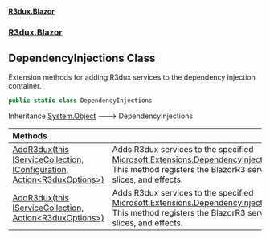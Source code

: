 #### [R3dux.Blazor](R3dux.Blazor.md 'R3dux.Blazor')
### [R3dux.Blazor](R3dux.Blazor.md#R3dux.Blazor 'R3dux.Blazor')

## DependencyInjections Class

Extension methods for adding R3dux services to the dependency injection container.

```csharp
public static class DependencyInjections
```

Inheritance [System.Object](https://docs.microsoft.com/en-us/dotnet/api/System.Object 'System.Object') &#129106; DependencyInjections

| Methods | |
| :--- | :--- |
| [AddR3dux(this IServiceCollection, IConfiguration, Action&lt;R3duxOptions&gt;)](DependencyInjections.AddR3dux(thisIServiceCollection,IConfiguration,Action_R3duxOptions_).md 'R3dux.Blazor.DependencyInjections.AddR3dux(this Microsoft.Extensions.DependencyInjection.IServiceCollection, Microsoft.Extensions.Configuration.IConfiguration, System.Action<R3dux.R3duxOptions>)') | Adds R3dux services to the specified [Microsoft.Extensions.DependencyInjection.IServiceCollection](https://docs.microsoft.com/en-us/dotnet/api/Microsoft.Extensions.DependencyInjection.IServiceCollection 'Microsoft.Extensions.DependencyInjection.IServiceCollection'). This method registers the BlazorR3 services, dispatcher, slices, and effects. |
| [AddR3dux(this IServiceCollection, Action&lt;R3duxOptions&gt;)](DependencyInjections.AddR3dux(thisIServiceCollection,Action_R3duxOptions_).md 'R3dux.Blazor.DependencyInjections.AddR3dux(this Microsoft.Extensions.DependencyInjection.IServiceCollection, System.Action<R3dux.R3duxOptions>)') | Adds R3dux services to the specified [Microsoft.Extensions.DependencyInjection.IServiceCollection](https://docs.microsoft.com/en-us/dotnet/api/Microsoft.Extensions.DependencyInjection.IServiceCollection 'Microsoft.Extensions.DependencyInjection.IServiceCollection'). This method registers the BlazorR3 services, dispatcher, slices, and effects. |

